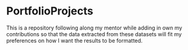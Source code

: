 # PortfolioProjects
This is a repository following along my mentor while adding in own my contributions so that the data extracted from these datasets will fit my preferences on how I want the results to be formatted.  
